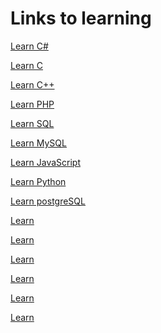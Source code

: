 # Links to learning

[Learn C#](https://www.csharptutorial.net)

[Learn C](https://www.learnc.net)

[Learn C++](https://www.learncpp.com)

[Learn PHP](https://www.phptutorial.net)

[Learn SQL](https://www.sqltutorial.net)

[Learn MySQL](https://www.mysqltutorial.org)

[Learn JavaScript](https://www.javascripttutorial.net)

[Learn Python](https://www.pythontutorial.net)

[Learn postgreSQL](https://www.postgresql.org/docs/current/tutorial.html)

[Learn ]()

[Learn ]()

[Learn ]()

[Learn ]()

[Learn ]()

[Learn ]()